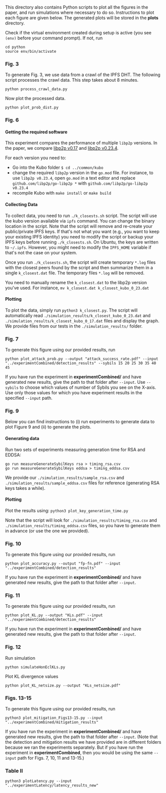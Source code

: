 This directory also contains Python scripts to plot all the figures in the paper, and run simulations where necessary to do so. Instructions to plot each figure are given below. The generated plots will be stored in the **plots** directory.

Check if the virtual environment created during setup is active (you see `(env)` before your command prompt). If not, run
```
cd python
source env/bin/activate
```
### Fig. 3
To generate Fig. 3, we use data from a crawl of the IPFS DHT. The following script processes the crawl data. This step takes about 8 minutes.
```
python process_crawl_data.py
```
Now plot the processed data.
```
python plot_prob_dist.py
```
### Fig. 6
#### Getting the required software
This experiment compares the performance of multiple `libp2p` versions. In the paper, we compare [libp2p v0.17](https://github.com/libp2p/go-libp2p/releases/tag/v0.17.0) and [libp2p v0.23.4](https://github.com/libp2p/go-libp2p/releases/tag/v0.23.4).

For each version you need to:
<!-- * download [Kubo](https://github.com/ipfs/kubo) -->
* Go into the Kubo folder `$ cd ../common/kubo`
* change the required `libp2p` version in the `go.mod` file. For instance, to use `libp2p v0.23.4`, open `go.mod` in a text editor and replace `github.com/libp2p/go-libp2p *` with `github.com/libp2p/go-libp2p v0.23.4`
* recompile Kubo with `make install` or `make build`


#### Collecting Data
To collect data, you need to run `./k_closests.sh` script. The script will use the kubo version available via `ipfs` command. You can change the binary location in the script. Note that the script will remove and re-create your public/private IPFS keys. If that's not what you want (e.g., you want to keep your existing IPFS identity) you need to modify the script or backup your IPFS keys before running `./k_closests.sh`. On Ubuntu, the keys are written to `~/.ipfs`. However, you might need to modify the `IPFS_HOME` variable if that's not the case on your system. 

Once you run `./k_closests.sh`, the script will create temporary `*.log` files with the closest peers found by the script and then summarize them in a single `k_closest.dat` file. The temporary files `*.log` will be removed. 

You need to manually rename the `k_closest.dat` to the libp2p version you've used. For instance, `mv k_closest.dat k_closest_kubo_0_23.dat`

#### Plotting
To plot the data, simply run `python3 k_closest.py`. The script will automatically read `./simulation_results/k_closest_kubo_0_23.dat` and `./simulation_results/k_closest_kubo_0_17.dat` files and display the graph. We provide files from our tests in the `./simulation_results/` folder.



### Fig. 7
To generate this figure using our provided results, run
```
python plot_attack_prob.py --output "attack_success_rate.pdf" --input "../experimentCombined/detection_results" --sybils 15 20 25 30 35 40 45
```
If you have run the experiment in **experimentCombined/** and have generated new results, give the path to that folder after `--input`. Use `--sybils` to choose which values of number of Sybils you see on the X-axis. Use only those values for which you have experiment results in the specified `--input` path.
### Fig. 9
Below you can find instructions to (i) run experiments to generate data to plot Figure 9 and (ii) to generate the plots.
#### Generating data
Run two sets of experiments measuring generation time for RSA and EDDSA:
```
go run measureGenerateSybilKeys rsa > timing_rsa.csv
go run measureGenerateSybilKeys eddsa > timing_eddsa.csv
```

We provide our `./simulation_results/sample_rsa.csv` and `./simulation_results/sample_eddsa.csv` files for reference (generating RSA keys takes a while).

#### Plotting
Plot the results using:
`python3 plot_key_generation_time.py`

Note that the script will look for `./simulation_results/timing_rsa.csv` and `./simulation_results/timing_eddsa.csv` files, so you have to generate them in advance (or use the one we provided).

### Fig. 10
To generate this figure using our provided results, run
```
python plot_accuracy.py --output "fp-fn.pdf" --input "../experimentCombined/detection_results"
```
If you have run the experiment in **experimentCombined/** and have generated new results, give the path to that folder after `--input`.
### Fig. 11
To generate this figure using our provided results, run
```
python plot_KL.py --output "KLs.pdf" --input "../experimentCombined/detection_results"
```
If you have run the experiment in **experimentCombined/** and have generated new results, give the path to that folder after `--input`.
### Fig. 12
Run simulation
```
python simulateHonEclKLs.py
```
Plot KL divergence values
```
python plot_KL_netsize.py --output "KLs_netsize.pdf"
```
### Figs. 13-15
To generate this figure using our provided results, run
```
python3 plot_mitigation_Figs13-15.py --input "../experimentCombined/mitigation_results"
```
If you have run the experiment in **experimentCombined/** and have generated new results, give the path to that folder after `--input`.
(Note that the detection and mitigation results we have provided are in different folders because we ran the experiments separately. But if you have run the experiment in **experimentCombined**, then you would be using the same `--input` path for Figs. 7, 10, 11 and 13-15.)
### Table II
```
python3 plotLatency.py --input "../experimentLatency/latency_results_new"
```